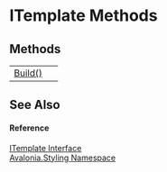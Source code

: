 # ITemplate Methods




## Methods
<table>
<tr>
<td><a href="M_Avalonia_Styling_ITemplate_Build">Build()</a></td>
<td> </td>
</tr>
</table>

## See Also


#### Reference
<a href="T_Avalonia_Styling_ITemplate">ITemplate Interface</a>  
<a href="N_Avalonia_Styling">Avalonia.Styling Namespace</a>  
